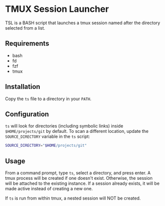 # TMUX Session Launcher

TSL is a BASH script that launches a tmux session named after the directory
selected from a list.

## Requirements

- bash
- fd
- fzf
- tmux

## Installation

Copy the `ts` file to a directory in your `PATH`.

## Configuration

`ts` will look for directories (including symbolic links) inside
`$HOME/projects/git` by default. To scan a different location, update the
`SOURCE_DIRECTORY` variable in the `ts` script:

```bash
SOURCE_DIRECTORY="$HOME/projects/git"
```

## Usage

From a command prompt, type `ts`, select a directory, and press enter. A tmux
process will be created if one doesn't exist. Otherwise, the session will be
attached to the existing instance. If a session already exists, it will be made
active instead of creating a new one.

If `ts` is run from within tmux, a nested session will NOT be created.
